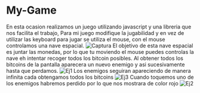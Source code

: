 # My-Game
En esta ocasion realizamos un juego utilizando javascript y una libreria que nos facilita el trabajo, Para mi juego modifique la jugabilidad y en vez de utilizar las keyboard para jugar se utiliza el mouse, con el mouse controlamos una nave espacial.
![Captura](https://user-images.githubusercontent.com/84428383/187809160-b4418c27-f725-4862-9afe-1611cb45ab3a.PNG)
El objetivo de esta nave espacial es juntar las monedas, por lo que tu moviendo el mouse puedes controlas la nave eh intentar recoger todos los bitcoin posibles.
Al obtener todos los bitcoins de la pantalla aparecera un nuevo enemigo y asi sucesivamente hasta que perdamos.
![Ej1](https://user-images.githubusercontent.com/84428383/187809363-87298b69-68dc-4937-ae2e-6355e306993d.PNG)
Los enemigos seguiran apareciendo de manera infinita cada obtengamos todos los bitcoins
![Ej3](https://user-images.githubusercontent.com/84428383/187810022-90082be2-4c91-4941-8f2e-41082ff813f2.png)
Cuando toquemos uno de los enemigos habremos perdido por lo que nos mostrara de color rojo
![Ej2](https://user-images.githubusercontent.com/84428383/187809719-b0210744-e9d0-45f9-986d-0f1446274611.PNG)
